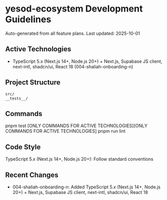 # yesod-ecosystem Development Guidelines

Auto-generated from all feature plans. Last updated: 2025-10-01

## Active Technologies
- TypeScript 5.x (Next.js 14+, Node.js 20+) + Next.js, Supabase JS client, next-intl, shadcn/ui, React 18 (004-shaliah-onboarding-n)

## Project Structure
```
src/
__tests__/
```

## Commands
pnpm test [ONLY COMMANDS FOR ACTIVE TECHNOLOGIES][ONLY COMMANDS FOR ACTIVE TECHNOLOGIES] pnpm run lint

## Code Style
TypeScript 5.x (Next.js 14+, Node.js 20+): Follow standard conventions

## Recent Changes
- 004-shaliah-onboarding-n: Added TypeScript 5.x (Next.js 14+, Node.js 20+) + Next.js, Supabase JS client, next-intl, shadcn/ui, React 18

<!-- MANUAL ADDITIONS START -->
<!-- MANUAL ADDITIONS END -->